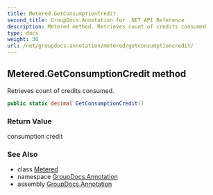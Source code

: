 ```yaml
---
title: Metered.GetConsumptionCredit
second_title: GroupDocs.Annotation for .NET API Reference
description: Metered method. Retrieves count of credits consumed
type: docs
weight: 30
url: /net/groupdocs.annotation/metered/getconsumptioncredit/
---
```

## Metered.GetConsumptionCredit method

Retrieves count of credits consumed.

```csharp
public static decimal GetConsumptionCredit()
```

### Return Value

consumption credit

### See Also

* class [Metered](../)
* namespace [GroupDocs.Annotation](../../metered/)
* assembly [GroupDocs.Annotation](../../../)


